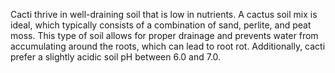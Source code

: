 Cacti thrive in well-draining soil that is low in nutrients. A cactus soil mix is ideal, which typically consists of a combination of sand, perlite, and peat moss. This type of soil allows for proper drainage and prevents water from accumulating around the roots, which can lead to root rot. Additionally, cacti prefer a slightly acidic soil pH between 6.0 and 7.0.